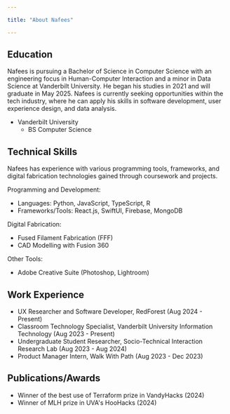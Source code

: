 ```yaml
---

title: "About Nafees"

---
```


## Education

Nafees is pursuing a Bachelor of Science in Computer Science with an engineering focus in Human-Computer Interaction and a minor in Data Science at Vanderbilt University. He began his studies in 2021 and will graduate in May 2025. Nafees is currently seeking opportunities within the tech industry, where he can apply his skills in software development, user experience design, and data analysis.

* Vanderbilt University
  * BS Computer Science

## Technical Skills

Nafees has experience with various programming tools, frameworks, and digital fabrication technologies gained through coursework and projects. 

Programming and Development:
* Languages: Python, JavaScript, TypeScript, R
* Frameworks/Tools: React.js, SwiftUI, Firebase, MongoDB

Digital Fabrication:
* Fused Filament Fabrication (FFF)
* CAD Modelling with Fusion 360

Other Tools:
* Adobe Creative Suite (Photoshop, Lightroom)

## Work Experience
* UX Researcher and Software Developer, RedForest (Aug 2024 - Present)
* Classroom Technology Specialist, Vanderbilt University Information Technology (Aug 2023 - Present)
* Undergraduate Student Researcher, Socio-Technical Interaction Research Lab (Aug 2023 - Aug 2024)
* Product Manager Intern, Walk With Path (Aug 2023 - Dec 2023)

## Publications/Awards
* Winner of the best use of Terraform prize in VandyHacks (2024)
* Winner of MLH prize in UVA's HooHacks (2024)
